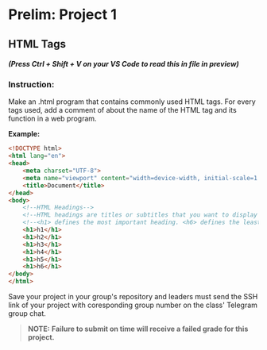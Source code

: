 # __Prelim: Project 1__
## __HTML Tags__

#### _(Press Ctrl + Shift + V on your VS Code to read this in file in preview)_

### __Instruction:__

Make an .html program that contains commonly used HTML tags. For every tags used, add a comment of about the name of the HTML tag and its function in a web program.

__Example:__ 
```HTML
<!DOCTYPE html>
<html lang="en">
<head>
    <meta charset="UTF-8">
    <meta name="viewport" content="width=device-width, initial-scale=1.0">
    <title>Document</title>
</head>
<body>
    <!--HTML Headings-->
    <!--HTML headings are titles or subtitles that you want to display on a webpage.-->
    <!--<h1> defines the most important heading. <h6> defines the least important heading.-->
    <h1>h1</h1>
    <h1>h2</h1>
    <h1>h3</h1>
    <h1>h4</h1>
    <h1>h5</h1>
    <h1>h6</h1>
</body>
</html>
```

Save your project in your group's repository and leaders must send the SSH link of your project with coresponding group number on the class' Telegram group chat.

> **NOTE:**
> __Failure to submit on time will receive a failed grade for this project.__